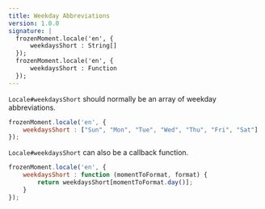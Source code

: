 ```yaml
---
title: Weekday Abbreviations
version: 1.0.0
signature: |
  frozenMoment.locale('en', {
      weekdaysShort : String[]
  });
  frozenMoment.locale('en', {
      weekdaysShort : Function
  });
---
```



`Locale#weekdaysShort` should normally be an array of weekday abbreviations.

```javascript
frozenMoment.locale('en', {
    weekdaysShort : ["Sun", "Mon", "Tue", "Wed", "Thu", "Fri", "Sat"]
});
```

`Locale#weekdaysShort` can also be a callback function.

```javascript
frozenMoment.locale('en', {
    weekdaysShort : function (momentToFormat, format) {
        return weekdaysShort[momentToFormat.day()];
    }
});
```
